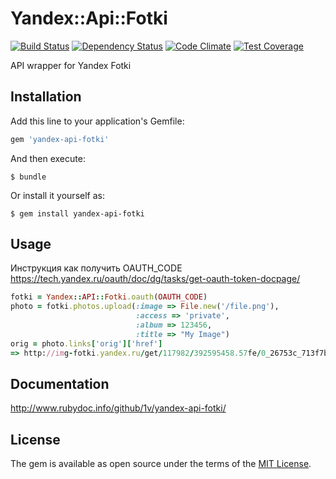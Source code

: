 # Yandex::Api::Fotki

[![Build Status](https://travis-ci.org/1v/yandex-api-fotki.svg?branch=master)](https://travis-ci.org/1v/yandex-api-fotki)
[![Dependency Status](https://gemnasium.com/badges/github.com/1v/yandex-api-fotki.svg)](https://gemnasium.com/github.com/1v/yandex-api-fotki)
[![Code Climate](https://codeclimate.com/github/1v/yandex-api-fotki/badges/gpa.svg)](https://codeclimate.com/github/1v/yandex-api-fotki)
[![Test Coverage](https://codeclimate.com/github/1v/yandex-api-fotki/badges/coverage.svg)](https://codeclimate.com/github/1v/yandex-api-fotki/coverage)

API wrapper for Yandex Fotki

## Installation

Add this line to your application's Gemfile:

```ruby
gem 'yandex-api-fotki'
```

And then execute:

    $ bundle

Or install it yourself as:

    $ gem install yandex-api-fotki

## Usage
Инструкция как получить OAUTH_CODE https://tech.yandex.ru/oauth/doc/dg/tasks/get-oauth-token-docpage/
```ruby
fotki = Yandex::API::Fotki.oauth(OAUTH_CODE)
photo = fotki.photos.upload(:image => File.new('/file.png'),
                            :access => 'private',
                            :album => 123456,
                            :title => "My Image")
orig = photo.links['orig']['href']
=> http://img-fotki.yandex.ru/get/117982/392595458.57fe/0_26753c_713f7b6a_orig
```

## Documentation

http://www.rubydoc.info/github/1v/yandex-api-fotki/

## License

The gem is available as open source under the terms of the [MIT License](http://opensource.org/licenses/MIT).

